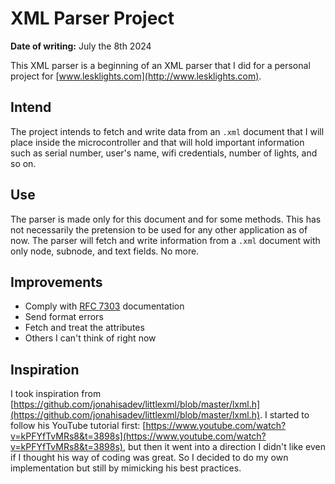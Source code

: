 # XML Parser Project

**Date of writing:** July the 8th 2024

This XML parser is a beginning of an XML parser that I did for a personal project for [www.lesklights.com](http://www.lesklights.com).

## Intend

The project intends to fetch and write data from an `.xml` document that I will place inside the microcontroller and that will hold important information such as serial number, user's name, wifi credentials, number of lights, and so on.

## Use

The parser is made only for this document and for some methods. This has not necessarily the pretension to be used for any other application as of now. The parser will fetch and write information from a `.xml` document with only node, subnode, and text fields. No more.

## Improvements

- Comply with [RFC 7303](https://datatracker.ietf.org/doc/html/rfc7303) documentation
- Send format errors
- Fetch and treat the attributes
- Others I can't think of right now

## Inspiration

I took inspiration from [https://github.com/jonahisadev/littlexml/blob/master/lxml.h](https://github.com/jonahisadev/littlexml/blob/master/lxml.h). I started to follow his YouTube tutorial first: [https://www.youtube.com/watch?v=kPFYfTvMRs8&t=3898s](https://www.youtube.com/watch?v=kPFYfTvMRs8&t=3898s), but then it went into a direction I didn't like even if I thought his way of coding was great. So I decided to do my own implementation but still by mimicking his best practices.
